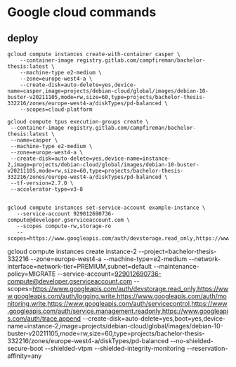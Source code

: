 # Google cloud commands

## deploy

```[bash]
gcloud compute instances create-with-container casper \
    --container-image registry.gitlab.com/campfireman/bachelor-thesis:latest \
    --machine-type e2-medium \
    --zone=europe-west4-a \
    --create-disk=auto-delete=yes,device-name=casper,image=projects/debian-cloud/global/images/debian-10-buster-v20211105,mode=rw,size=60,type=projects/bachelor-thesis-332216/zones/europe-west4-a/diskTypes/pd-balanced \
    --scopes=cloud-platform

gcloud compute tpus execution-groups create \
 --container-image registry.gitlab.com/campfireman/bachelor-thesis:latest \
 --name=casper \
 --machine-type e2-medium \
 --zone=europe-west4-a \
 --create-disk=auto-delete=yes,device-name=instance-2,image=projects/debian-cloud/global/images/debian-10-buster-v20211105,mode=rw,size=60,type=projects/bachelor-thesis-332216/zones/europe-west4-a/diskTypes/pd-balanced \
 --tf-version=2.7.0 \
 --accelerator-type=v3-8


gcloud compute instances set-service-account example-instance \
   --service-account 929012690736-compute@developer.gserviceaccount.com \
   --scopes compute-rw,storage-ro
   --scopes=https://www.googleapis.com/auth/devstorage.read_only,https://www.googleapis.com/auth/logging.write,https://www.googleapis.com/auth/monitoring.write,https://www.googleapis.com/auth/servicecontrol,https://www.googleapis.com/auth/service.management.readonly,https://www.googleapis.com/auth/trace.append,
```
gcloud compute instances create instance-2 --project=bachelor-thesis-332216 --zone=europe-west4-a --machine-type=e2-medium --network-interface=network-tier=PREMIUM,subnet=default --maintenance-policy=MIGRATE --service-account=929012690736-compute@developer.gserviceaccount.com --scopes=https://www.googleapis.com/auth/devstorage.read_only,https://www.googleapis.com/auth/logging.write,https://www.googleapis.com/auth/monitoring.write,https://www.googleapis.com/auth/servicecontrol,https://www.googleapis.com/auth/service.management.readonly,https://www.googleapis.com/auth/trace.append --create-disk=auto-delete=yes,boot=yes,device-name=instance-2,image=projects/debian-cloud/global/images/debian-10-buster-v20211105,mode=rw,size=60,type=projects/bachelor-thesis-332216/zones/europe-west4-a/diskTypes/pd-balanced --no-shielded-secure-boot --shielded-vtpm --shielded-integrity-monitoring --reservation-affinity=any